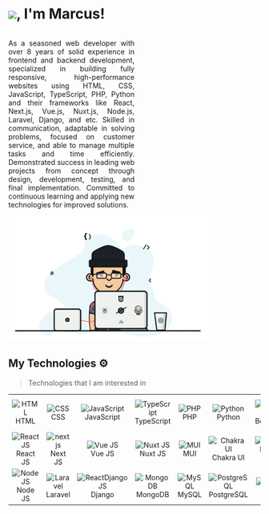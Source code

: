 <h1>
<img src="https://media.giphy.com/media/hvRJCLFzcasrR4ia7z/giphy.gif" width="22px">, I'm Marcus!
</h1>

<span style="display: inline-block; width: 50%;">
  <p align="justify">
  As a seasoned web developer with over 8 years of solid experience in frontend and backend development, specialized in building fully responsive, high-performance websites using HTML, CSS, JavaScript, TypeScript, PHP, Python and their frameworks like React, Next.js, Vue.js, Nuxt.js, Node.js, Laravel, Django, and etc. Skilled in communication, adaptable in solving problems, focused on customer service, and able to manage multiple tasks and time efficiently. Demonstrated success in leading web projects from concept through design, development, testing, and final implementation. Committed to continuous learning and applying new technologies for improved solutions.
  </p>
</span>
<img style="display: inline-block; height: 250px; width: 400px;" alt="Mehedi Islam Ripon" src="https://raw.githubusercontent.com/MehedilslamRipon/MehedilslamRipon/main/img/MehediIslamRipon.gif" />

## My Technologies ⚙️

> Technologies that I am interested in

<table>
  <tr>
    <td align="center" width="96">
      <img src="https://skillicons.dev/icons?i=html" alt="HTML" width="55" height="55" />
      <br>HTML
    </td>
    <td align="center" width="96">
      <img src="https://skillicons.dev/icons?i=css" alt="CSS" width="55" height="55" />
      <br>CSS
    </td>
     <td align="center" width="96">
      <img src="https://skillicons.dev/icons?i=javascript" alt="JavaScript" width="55" height="55" />
      <br>JavaScript
    </td>
    <td align="center" width="96">
      <img src="https://skillicons.dev/icons?i=typescript" alt="TypeScript" width="55" height="55" />
      <br>TypeScript
    </td>
    <td align="center"  width="96">
        <img src="https://skillicons.dev/icons?i=php" alt="PHP" width="55" height="55" />
      <br>PHP
    </td>
    <td align="center" width="96">
      <img src="https://skillicons.dev/icons?i=python" width="55" height="55" alt="Python" />
      <br>Python
    </td>
    <td align="center" width="96">
      <img src="https://skillicons.dev/icons?i=bootstrap" width="55" height="55" alt="Bootstrap" />
      <br>Bootstrap
    </td>
    <td align="center"  width="96">
        <img src="https://skillicons.dev/icons?i=jquery" width="55" height="55" alt="Jquery" />
      <br>jQuery
    </td>
    <td align="center" width="96">
      <img src="https://skillicons.dev/icons?i=tailwind" width="55" height="55" alt="Tailwind" />
      <br>Tailwind CSS
    </td>
  </tr>
  <tr>
    <td align="center" width="96">
        <img src="https://skillicons.dev/icons?i=react" width="55" height="55" alt="ReactJS"/>
      <br>React JS
    </td>
    <td align="center" width="96">
     <img src="https://skillicons.dev/icons?i=next" width="55" height="55" alt="nextjs" />
      <br>Next JS
    </td>
    <td align="center" width="96">
        <img src="https://skillicons.dev/icons?i=vue" width="55" height="55" alt="Vue JS"/>
      <br>Vue JS
    </td>
    <td align="center" width="96">
        <img src="https://skillicons.dev/icons?i=nuxt" width="55" height="55" alt="Nuxt JS"/>
      <br>Nuxt JS
    </td>
    <td align="center" width="96">
        <img src="https://skillicons.dev/icons?i=mui" width="55" height="55" alt="MUI"/>
      <br>MUI
    </td>
    <td align="center" width="96">
        <img src="https://skillicons.dev/icons?i=supabase" width="55" height="55" alt="Chakra UI"/>
      <br>Chakra UI
    </td>
    <td align="center" width="96">
        <img src="https://skillicons.dev/icons?i=apollo" width="55" height="55" alt="Ant Design"/>
      <br>Antd
    </td>
    <td align="center" width="96">
        <img src="https://skillicons.dev/icons?i=vuetify" width="55" height="55" alt="Vuetify"/>
      <br>Vuetify
    </td>
    <td align="center" width="96">
        <img src="https://skillicons.dev/icons?i=express" width="55" height="55" alt="Express"/>
      <br>Express
    </td>
  </tr>
  <tr>
    <td align="center" width="96">
        <img src="https://skillicons.dev/icons?i=nodejs" width="55" height="55" alt="Node JS"/>
      <br>Node JS
    </td>
    <td align="center" width="96">
        <img src="https://skillicons.dev/icons?i=laravel" width="55" height="55" alt="Laravel"/>
      <br>Laravel
    </td>
    <td align="center" width="96">
        <img src="https://skillicons.dev/icons?i=django" width="55" height="55" alt="ReactDjangoJS"/>
      <br>Django
    </td>
    <td align="center" width="96">
        <img src="https://skillicons.dev/icons?i=mongodb" width="55" height="55" alt="MongoDB"/>
      <br>MongoDB
    </td>
    <td align="center" width="96">
        <img src="https://skillicons.dev/icons?i=mysql" width="55" height="55" alt="MySQL"/>
      <br>MySQL
    </td>
    <td align="center" width="96">
        <img src="https://skillicons.dev/icons?i=postgresql" width="55" height="55" alt="PostgreSQL"/>
      <br>PostgreSQL
    </td>
    <td align="center" width="96">
        <img src="https://skillicons.dev/icons?i=sqlite" width="55" height="55" alt="SQLite"/>
      <br>SQLite
    </td>
    <td align="center" width="96">
        <img src="https://skillicons.dev/icons?i=aws" width="55" height="55" alt="AWS"/>
      <br>AWS
    </td>
  </tr>
</table>
